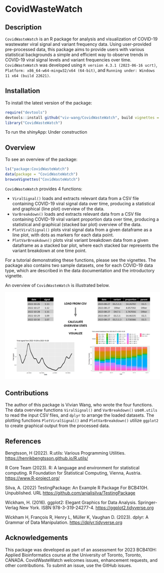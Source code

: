 
<!-- README.md is generated from README.Rmd. Please edit that file -->

# CovidWasteWatch

<!-- badges: start -->
<!-- badges: end -->

## Description

`CovidWasteWatch` is an R package for analysis and visualization of
COVID-19 wastewater viral signal and variant frequency data. Using
user-provided pre-processed data, this package aims to provide users
with various statistical backgrounds a simple and efficient way to
observe trends in COVID-19 viral signal levels and variant frequencies
over time. `CovidWasteWatch` was developed using
`R version 4.3.1 (2023-06-16 ucrt)`,
`Platform: x86_64-w64-mingw32/x64 (64-bit)`, and
`Running under: Windows 11 x64 (build 22621)`.

## Installation

To install the latest version of the package:

``` r
require("devtools")
devtools::install github("viv-wang/CovidWasteWatch", build vignettes = TRUE)
library("CovidWasteWatch")
```

To run the shinyApp: Under construction

## Overview

To see an overview of the package:

``` r
ls("package:CovidWasteWatch")
data(package = "CovidWasteWatch")
browseVignettes("CovidWasteWatch") 
```

`CovidWasteWatch` provides 4 functions:

- `ViralSignal()` loads and extracts relevant data from a CSV file
  containing COVID-19 viral signal data over time, producing a
  statistical and graphical (line plot) overview of the data.
- `VarBreakdown()` loads and extracts relevant data from a CSV file
  containing COVID-19 viral variant proportion data over time, producing
  a statistical and graphical (stacked bar plot) overview of the data.
- `PlotViralSignal()` plots viral signal data from a given dataframe as
  a line plot, with dots as markers for each data point.
- `PlotVarBreakdown()` plots viral variant breakdown data from a given
  dataframe as a stacked bar plot, where each stacked bar represents the
  variant breakdown at one time point.

For a tutorial demonstrating these functions, please see the vignettes.
The package also contains two sample datasets, one for each COVID-19
data type, which are described in the data documentation and the
introductory vignette.

An overview of `CovidWasteWatch` is illustrated below.

![](./inst/extdata/package_overview.png)

## Contributions

The author of this package is Vivian Wang, who wrote the four functions.
The data overview functions `ViralSignal()` and `VarBreakdown()`
use`R.utils` to read the input CSV files, and `dplyr` to arrange the
loaded datasets. The plotting functions `PlotViralSignal()` and
`PlotVarBreakdown()` utilize `ggplot2` to create graphical output from
the processed data.

## References

Bengtsson, H (2022). R.utils: Various Programming Utilities.
<https://henrikbengtsson.github.io/R.utils/>

R Core Team (2023). R: A language and environment for statistical
computing. R Foundation for Statistical Computing, Vienna, Austria.
<https://www.R-project.org/>

Silva, A. (2022) TestingPackage: An Example R Package For BCB410H.
Unpublished. URL <https://github.com/anjalisilva/TestingPackage>

Wickham, H. (2016). ggplot2: Elegant Graphics for Data Analysis.
Springer-Verlag New York. ISBN 978-3-319-24277-4.
<https://ggplot2.tidyverse.org>

Wickham H, François R, Henry L, Müller K, Vaughan D. (2023). dplyr: A
Grammar of Data Manipulation. <https://dplyr.tidyverse.org>

## Acknowledgements

This package was developed as part of an assessment for 2023 BCB410H:
Applied Bioinformatics course at the University of Toronto, Toronto,
CANADA. CovidWasteWatch welcomes issues, enhancement requests, and other
contributions. To submit an issue, use the GitHub issues.
